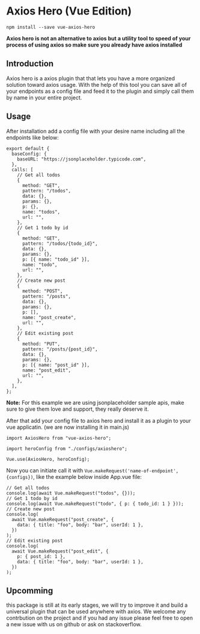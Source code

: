 # Axios Hero (Vue Edition)

<code>npm install --save vue-axios-hero</code>

**Axios hero is not an alternative to axios but a utility tool to speed of your process of using axios so make sure you already have axios installed**

## Introduction

Axios hero is a axios plugin that that lets you have a more organized solution toward axios usage. With the help of this tool you can save all of your endpoints as a config file and feed it to the plugin and simply call them by name in your entire project.

## Usage

After installation add a config file with your desire name including all the endpoints like below:

```
export default {
  baseConfig: {
    baseURL: "https://jsonplaceholder.typicode.com",
  },
  calls: [
    // Get all todos
    {
      method: "GET",
      pattern: "/todos",
      data: {},
      params: {},
      p: {},
      name: "todos",
      url: "",
    },
    // Get 1 todo by id
    {
      method: "GET",
      pattern: "/todos/{todo_id}",
      data: {},
      params: {},
      p: [{ name: "todo_id" }],
      name: "todo",
      url: "",
    },
    // Create new post
    {
      method: "POST",
      pattern: "/posts",
      data: {},
      params: {},
      p: [],
      name: "post_create",
      url: "",
    },
    // Edit existing post
    {
      method: "PUT",
      pattern: "/posts/{post_id}",
      data: {},
      params: {},
      p: [{ name: "post_id" }],
      name: "post_edit",
      url: "",
    },
  ],
};
```

**Note:** For this example we are using jsonplaceholder sample apis, make sure to give them love and support, they really deserve it.

After that add your config file to axios hero and install it as a plugin to your vue applicatin. (we are now installing it in main.js)

```
import AxiosHero from "vue-axios-hero";

import heroConfig from "./configs/axioshero";

Vue.use(AxiosHero, heroConfig);
```

Now you can initiate call it with `Vue.makeRequest('name-of-endpoint', {configs})`, like the example below inside App.vue file:

```
// Get all todos
console.log(await Vue.makeRequest("todos", {}));
// Get 1 todo by id
console.log(await Vue.makeRequest("todo", { p: { todo_id: 1 } }));
// Create new post
console.log(
  await Vue.makeRequest("post_create", {
    data: { title: "foo", body: "bar", userId: 1 },
  })
);
// Edit existing post
console.log(
  await Vue.makeRequest("post_edit", {
    p: { post_id: 1 },
    data: { title: "foo", body: "bar", userId: 1 },
  })
);
```

## Upcomming

this package is still at its early stages, we will try to improve it and build a universal plugin that can be used anywhere with axios. We welcome any contrbution on the project and if you had any issue please feel free to open a new issue with us on github or ask on stackoverflow.
